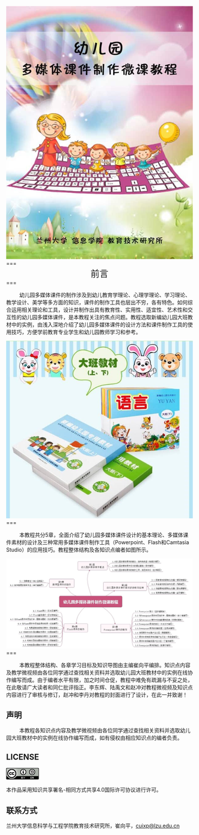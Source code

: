 <div align="center"><img src="assets/0-1.jpg"></div>
===
<div align="center"><span style="font-size:24px">前言</span></div>
===

&nbsp;&nbsp;&nbsp;&nbsp;&nbsp;&nbsp;&nbsp;&nbsp;&nbsp;幼儿园多媒体课件的制作涉及到幼儿教育学理论、心理学理论、学习理论、教学设计、美学等多方面的知识，课件的制作工具也层出不穷，各有特色。如何综合运用相关理论和工具，设计并制作出具有教育性、实用性、适宜性、艺术性和交互性的幼儿园多媒体课件，是本教程关注的焦点问题。教程选取新编幼儿园大班教材中的实例，由浅入深地介绍了幼儿园多媒体课件的设计方法和课件制作工具的使用技巧，方便学前教育专业学生和幼儿园教师学习和参考。 
 
<div align="center"><img src="assets/0-3.jpg"></div>
===

&nbsp;&nbsp;&nbsp;&nbsp;&nbsp;&nbsp;&nbsp;&nbsp;&nbsp;本教程共分5章，全面介绍了幼儿园多媒体课件设计的基本理论、多媒体课件素材的设计及三种常用多媒体课件制作工具（Powerpoint、Flash和Camtasia Studio）的应用技巧。教程整体结构及各知识点编者如图所示。

<div align="center"><img src="assets/0-2.jpg"></div>
===

&nbsp;&nbsp;&nbsp;&nbsp;&nbsp;&nbsp;&nbsp;&nbsp;&nbsp;本教程整体结构、各章学习目标及知识导图由主编崔向平编排。知识点内容及教学微视频由各位同学通过查找相关资料并选取幼儿园大班教材中的实例在线协作编写而成。由于编者水平有限，加之时间仓促，教程中难免有疏漏与不妥之处，在此敬请广大读者和同仁批评指正。李东辉、陆禹文和赵冲对教程微视频及知识点内容进行了审核与修订，赵冲和李丹对教程的封面进行了设计，在此一并致谢！

## 声明

&nbsp;&nbsp;&nbsp;&nbsp;&nbsp;&nbsp;&nbsp;&nbsp;&nbsp;本教程各知识点内容及教学微视频由各位同学通过查找相关资料并选取幼儿园大班教材中的实例在线协作编写而成，如有侵权由相应知识点的编者负责。

## LICENSE

[![](/assets/0-4.png)](https://creativecommons.org/licenses/by-sa/4.0/)

本作品采用知识共享署名-相同方式共享4.0国际许可协议进行许可。

## 联系方式

兰州大学信息科学与工程学院教育技术研究所，崔向平，cuixp@lzu.edu.cn

